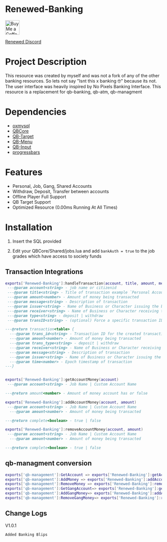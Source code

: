 # Renewed-Banking
<a href='https://ko-fi.com/ushifty' target='_blank'><img height='35' style='border:0px;height:46px;' src='https://az743702.vo.msecnd.net/cdn/kofi3.png?v=0' border='0' alt='Buy Me a Coffee at ko-fi.com' />
 
 [Renewed Discord](https://discord.gg/P3RMrbwA8n)

# Project Description
This resource was created by myself and was not a fork of any of the other banking resources. So lets not say "Isnt this x banking 🤓" because its not. The user interface was heavily inspired by No Pixels Banking Interface.
This resource is a replacement for qb-banking, qb-atm, qb-managment

# Dependencies
* [oxmysql](https://github.com/overextended/oxmysql)
* [QBCore](https://github.com/qbcore-framework/qb-core)
* [QB-Target](https://github.com/qbcore-framework/qb-target)
* [QB-Menu](https://github.com/qbcore-framework/qb-menu)
* [QB-Input](https://github.com/qbcore-framework/qb-input)
* [progressbars](https://github.com/Renewed-Scripts/progressbar)

# Features
* Personal, Job, Gang, Shared Accounts
* Withdraw, Deposit, Transfer between accounts
* Offline Player Full Support
* QB Target Support
* Optimized Resource (0.00ms Running At All Times)

# Installation

1) Insert the SQL provided

2) Edit your QBCore/Shared/jobs.lua and add `bankAuth = true` to the job grades which have access to society funds

## Transaction Integrations

```lua
exports['Renewed-Banking']:handleTransaction(account, title, amount, message, issuer, receiver, type, transID)
 ---@param account<string> - job name or citizenid
 ---@param title<string> - Title of transaction example `Personal Account / ${Player.PlayerData.citizenid}`
 ---@param amount<number> - Amount of money being transacted
 ---@param message<string> - Description of transaction
 ---@param issuer<string> - Name of Business or Character issuing the bill
 ---@param receiver<string> - Name of Business or Character receiving the bill
 ---@param type<string> - deposit | withdraw
 ---@param transID<string> - (optional) Force a specific transaction ID instead of generating one.

---@return transaction<table> {
  ---@param trans_id<string> - Transaction ID for the created transaction
  ---@param amount<number> - Amount of money being transacted
  ---@param trans_type<string> - deposit | withdraw
  ---@param receiver<string> - Name of Business or Character receiving the bill
  ---@param message<string> - Description of transaction
  ---@param issuer<string> - Name of Business or Character issuing the bill
  ---@param time<number> - Epoch timestamp of transaction
---}


exports['Renewed-Banking']:getAccountMoney(account)
 ---@param account<string> - Job Name | Custom Account Name

---@return amount<number> - Amount of money account has or false

exports['Renewed-Banking']:addAccountMoney(account, amount)
 ---@param account<string> - Job Name | Custom Account Name
  ---@param amount<number> - Amount of money being transacted

---@return complete<boolean> - true | false

exports['Renewed-Banking']:removeAccountMoney(account, amount)
 ---@param account<string> - Job Name | Custom Account Name
  ---@param amount<number> - Amount of money being transacted

---@return complete<boolean> - true | false
```

## qb-managment conversion
```lua
exports['qb-management']:GetAccount => exports['Renewed-Banking']:getAccountMoney
exports['qb-management']:AddMoney => exports['Renewed-Banking']:addAccountMoney
exports['qb-management']:RemoveMoney => exports['Renewed-Banking']:removeAccountMoney
exports['qb-management']:GetGangAccount=> exports['Renewed-Banking']:getAccountMoney
exports['qb-management']:AddGangMoney=> exports['Renewed-Banking']:addAccountMoney
exports['qb-management']:RemoveGangMoney=> exports['Renewed-Banking']:removeAccountMoney
```

 ## Change Logs
 V1.0.1
 ```
 Added Banking Blips
 ```
